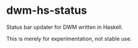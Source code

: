 dwm-hs-status
=============

Status bar updater for DWM written in Haskell.

This is merely for experimentation, not stable use.
